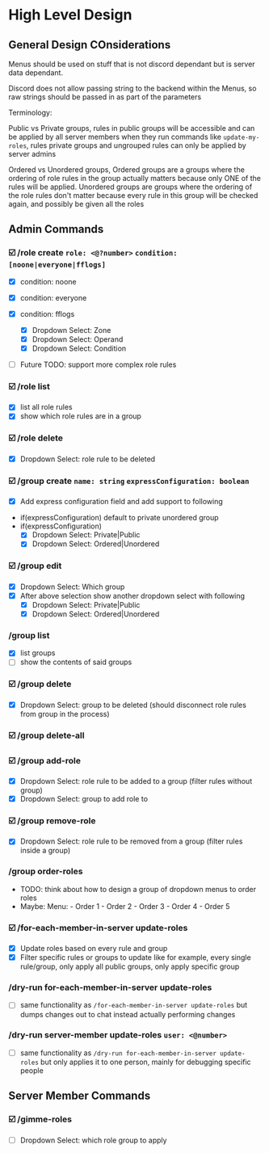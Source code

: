 # High Level Design

## General Design COnsiderations

Menus should be used on stuff that is not discord dependant but is server data dependant.

Discord does not allow passing string to the backend within the Menus, so raw strings should be passed in as part of the parameters

Terminology:

Public vs Private groups, rules in public groups will be accessible and can be applied by all server members when they run commands like `update-my-roles`, rules private groups and ungrouped rules can only be applied by server admins

Ordered vs Unordered groups, Ordered groups are a groups where the ordering of role rules in the group actually matters because only ONE of the rules will be applied. Unordered groups are groups where the ordering of the role rules don't matter because every rule in this group will be checked again, and possibly be given all the roles

## Admin Commands

### ☑️ /role create `role: <@?number>` `condition: [noone|everyone|fflogs]`

-   [x] condition: noone
-   [x] condition: everyone
-   [x] condition: fflogs

    -   [x] Dropdown Select: Zone
    -   [x] Dropdown Select: Operand
    -   [x] Dropdown Select: Condition

-   [ ] Future TODO: support more complex role rules

### ☑️ /role list

-   [x] list all role rules
-   [x] show which role rules are in a group

### ☑️ /role delete

-   [x] Dropdown Select: role rule to be deleted

### ☑️ /group create `name: string` `expressConfiguration: boolean`

-   [x] Add express configuration field and add support to following
-   if(expressConfiguration) default to private unordered group
-   if(expressConfiguration)
    -   [x] Dropdown Select: Private|Public
    -   [x] Dropdown Select: Ordered|Unordered

### ☑️ /group edit

-   [x] Dropdown Select: Which group
-   [x] After above selection show another dropdown select with following
    -   [x] Dropdown Select: Private|Public
    -   [x] Dropdown Select: Ordered|Unordered

### /group list

-   [x] list groups
-   [ ] show the contents of said groups

### ☑️ /group delete

-   [x] Dropdown Select: group to be deleted (should disconnect role rules from group in the process)

### ☑️ /group delete-all

### ☑️ /group add-role

-   [x] Dropdown Select: role rule to be added to a group (filter rules without group)
-   [x] Dropdown Select: group to add role to

### ☑️ /group remove-role

-   [x] Dropdown Select: role rule to be removed from a group (filter rules inside a group)

### /group order-roles

-   TODO: think about how to design a group of dropdown menus to order roles
-   Maybe: Menu: - Order 1 - Order 2 - Order 3 - Order 4 - Order 5

### ☑️ /for-each-member-in-server update-roles

-   [x] Update roles based on every rule and group
-   [x] Filter specific rules or groups to update like for example, every single rule/group, only apply all public groups, only apply specific group

### /dry-run for-each-member-in-server update-roles

-   [ ] same functionality as `/for-each-member-in-server update-roles` but dumps changes out to chat instead actually performing changes

### /dry-run server-member update-roles `user: <@number>`

-   [ ] same functionality as `/dry-run for-each-member-in-server update-roles` but only applies it to one person, mainly for debugging specific people

## Server Member Commands

### ☑️ /gimme-roles

-   [ ] Dropdown Select: which role group to apply
